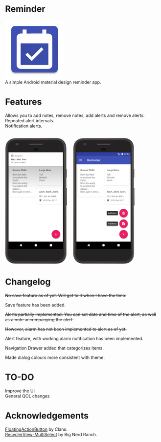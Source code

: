 # Reminder
![Reminder](assets/remindericon.png) <br/>
A simple Android material design reminder app.

# Features
Allows you to add notes, remove notes, add alerts and remove alerts. <br/>
Repeated alert intervals. <br/>
Notification alerts. <br/>
<br/>

<img src="assets/reminder1.png" width="40%"><img src="assets/reminder2.png" width="40%" hspace="20">


# Changelog
~~No save feature as of yet. Will get to it when I have the time.~~

Save feature has been added.

~~Alerts partially implemented. You can set date and time of the alert, as well as a note accompanying the alert.~~

~~However, alarm has not been implemented to alert as of yet.~~

Alert feature, with working alarm notification has been implemented.

Navigation Drawer added that categorizes items.

Made dialog colours more consistent with theme.

# TO-DO
Improve the UI <br/>
General QOL changes

# Acknowledgements
[FloatingActionButton](https://github.com/Clans/FloatingActionButton) by Clans. <br/>
[RecyclerView-MultiSelect](https://github.com/bignerdranch/recyclerview-multiselect) by Big Nerd Ranch.






